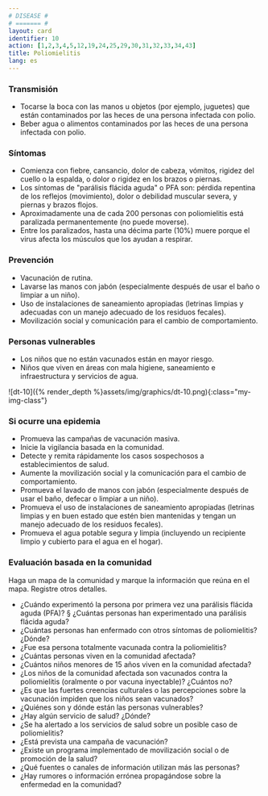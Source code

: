 ```yaml
---
# DISEASE #
# ======= #
layout: card
identifier: 10
action: [1,2,3,4,5,12,19,24,25,29,30,31,32,33,34,43]
title: Poliomielitis
lang: es
---
```


### Transmisión

- Tocarse la boca con las manos u objetos (por ejemplo, juguetes) que están contaminados por las heces de una persona infectada con polio.
- Beber agua o alimentos contaminados por las heces de una persona infectada con polio.

### Síntomas

- Comienza con fiebre, cansancio, dolor de cabeza, vómitos, rigidez del cuello o la espalda, o dolor o rigidez en los brazos o piernas.
- Los síntomas de "parálisis flácida aguda" o PFA son: pérdida repentina de los reflejos (movimiento), dolor o debilidad muscular severa, y piernas y brazos flojos.
- Aproximadamente una de cada 200 personas con poliomielitis está paralizada permanentemente (no puede moverse).
- Entre los paralizados, hasta una décima parte (10%) muere porque el virus afecta los músculos que los ayudan a respirar.

### Prevención

- Vacunación de rutina.
- Lavarse las manos con jabón (especialmente después de usar el baño o limpiar a un niño).
- Uso de instalaciones de saneamiento apropiadas (letrinas limpias y adecuadas con un manejo adecuado de los residuos fecales).
- Movilización social y comunicación para el cambio de comportamiento.

### Personas vulnerables

- Los niños que no están vacunados están en mayor riesgo. 
- Niños que viven en áreas con mala higiene, saneamiento e infraestructura y servicios de agua.

![dt-10]({% render_depth %}assets/img/graphics/dt-10.png){:class="my-img-class"}

### Si ocurre una epidemia

- Promueva las campañas de vacunación masiva.
- Inicie la vigilancia basada en la comunidad.
- Detecte y remita rápidamente los casos sospechosos a establecimientos de salud.
- Aumente la movilización social y la comunicación para el cambio de comportamiento.
- Promueva el lavado de manos con jabón (especialmente después de usar el baño, defecar o limpiar a un niño).
- Promueva el uso de instalaciones de saneamiento apropiadas (letrinas limpias y en buen estado que estén bien mantenidas y tengan un manejo adecuado de los residuos fecales).
- Promueva el agua potable segura y limpia (incluyendo un recipiente limpio y cubierto para el agua en el hogar).

### Evaluación basada en la comunidad

Haga un mapa de la comunidad y marque la información que reúna en el mapa. Registre otros detalles.
- ¿Cuándo experimentó la persona por primera vez una parálisis flácida aguda (PFA)? § ¿Cuántas personas han experimentado una parálisis flácida aguda?
- ¿Cuántas personas han enfermado con otros síntomas de poliomielitis? ¿Dónde?
- ¿Fue esa persona totalmente vacunada contra la poliomielitis?
- ¿Cuántas personas viven en la comunidad afectada?
- ¿Cuántos niños menores de 15 años viven en la comunidad afectada?
- ¿Los niños de la comunidad afectada son vacunados contra la poliomielitis (oralmente o por vacuna inyectable)? ¿Cuántos no?
- ¿Es que las fuertes creencias culturales o las percepciones sobre la vacunación impiden que los niños sean vacunados?
- ¿Quiénes son y dónde están las personas vulnerables?
- ¿Hay algún servicio de salud? ¿Dónde?
- ¿Se ha alertado a los servicios de salud sobre un posible caso de poliomielitis?
- ¿Está prevista una campaña de vacunación?
- ¿Existe un programa implementado de movilización social o de promoción de la salud?
- ¿Qué fuentes o canales de información utilizan más las personas?
- ¿Hay rumores o información errónea propagándose sobre la enfermedad en la comunidad?
